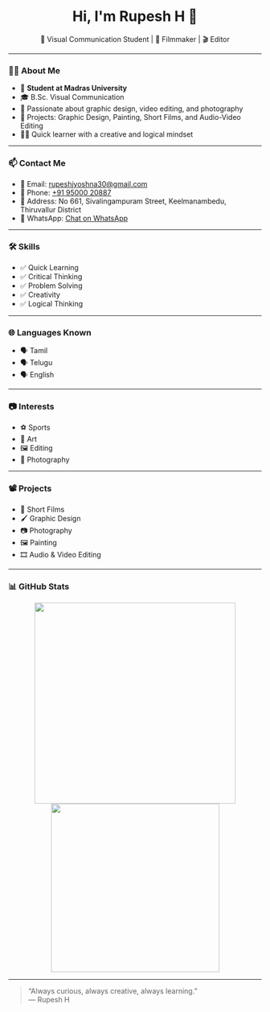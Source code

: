 <h1 align="center">Hi, I'm Rupesh H 👋</h1>

<p align="center">
🎨 Visual Communication Student | 🎥 Filmmaker | 🎬 Editor  
</p>

---

### 🧑‍🎓 About Me

- 🏫 **Student at Madras University**  
- 🎓 B.Sc. Visual Communication  
- 🎯 Passionate about graphic design, video editing, and photography  
- 🎨 Projects: Graphic Design, Painting, Short Films, and Audio-Video Editing  
- 🏃‍♂️ Quick learner with a creative and logical mindset  

---

### 📫 Contact Me

- 📧 Email: [rupeshjyoshna30@gmail.com](mailto:rupeshjyoshna30@gmail.com)  
- 📱 Phone: [+91 95000 20887](tel:+919500020887)  
- 📍 Address: No 661, Sivalingampuram Street, Keelmanambedu, Thiruvallur District  
- 💬 WhatsApp: [Chat on WhatsApp](https://wa.me/919500020887)

---

### 🛠️ Skills

- ✅ Quick Learning  
- ✅ Critical Thinking  
- ✅ Problem Solving  
- ✅ Creativity  
- ✅ Logical Thinking  

---

### 🌐 Languages Known

- 🗣️ Tamil  
- 🗣️ Telugu  
- 🗣️ English  

---

### 📷 Interests

- ⚽ Sports  
- 🎨 Art  
- 🖼️ Editing  
- 📸 Photography  

---

### 📽️ Projects

- 🎥 Short Films  
- 🖌️ Graphic Design  
- 📷 Photography  
- 🖼️ Painting  
- 🎞️ Audio & Video Editing  

---

### 📊 GitHub Stats

<p align="center">
  <img src="https://github-readme-stats.vercel.app/api?username=RupeshH&show_icons=true&theme=tokyonight" width="400" />
  <img src="https://github-readme-stats.vercel.app/api/top-langs/?username=RupeshH&layout=compact&theme=tokyonight" width="335"/>
</p>

---

> “Always curious, always creative, always learning.”  
> — Rupesh H
